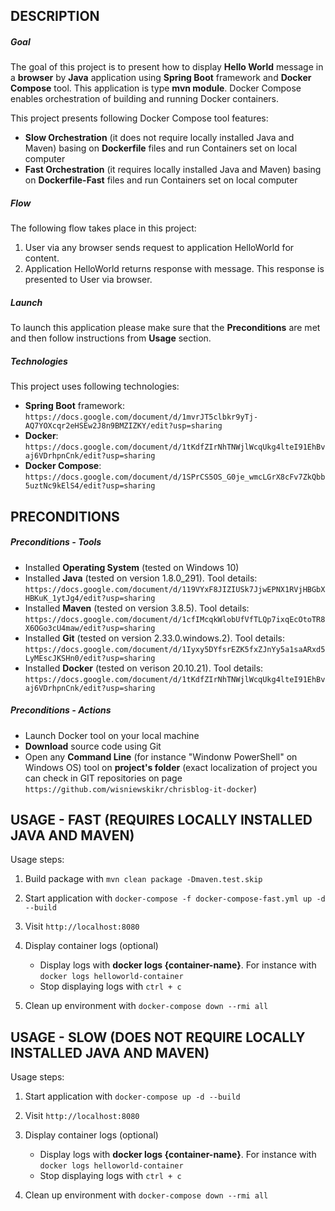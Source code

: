DESCRIPTION
-----------

##### Goal
The goal of this project is to present how to display **Hello World** message in a **browser** by **Java** application using **Spring Boot** framework and **Docker Compose** tool. This application is type **mvn module**. Docker Compose enables orchestration of building and running Docker containers.

This project presents following Docker Compose tool features:
* **Slow Orchestration** (it does not require locally installed Java and Maven) basing on **Dockerfile** files and run Containers set on local computer
* **Fast Orchestration** (it requires locally installed Java and Maven) basing on **Dockerfile-Fast** files and run Containers set on local computer

##### Flow
The following flow takes place in this project:
1. User via any browser sends request to application HelloWorld for content.
1. Application HelloWorld returns response with message. This response is presented to User via browser.

##### Launch
To launch this application please make sure that the **Preconditions** are met and then follow instructions from **Usage** section.

##### Technologies
This project uses following technologies:
* **Spring Boot** framework: `https://docs.google.com/document/d/1mvrJT5clbkr9yTj-AQ7YOXcqr2eHSEw2J8n9BMZIZKY/edit?usp=sharing`
* **Docker**: `https://docs.google.com/document/d/1tKdfZIrNhTNWjlWcqUkg4lteI91EhBvaj6VDrhpnCnk/edit?usp=sharing`
* **Docker Compose**: `https://docs.google.com/document/d/1SPrCS5OS_G0je_wmcLGrX8cFv7ZkQbb5uztNc9kElS4/edit?usp=sharing`


PRECONDITIONS
-------------
##### Preconditions - Tools
* Installed **Operating System** (tested on Windows 10)
* Installed **Java** (tested on version 1.8.0_291). Tool details: `https://docs.google.com/document/d/119VYxF8JIZIUSk7JjwEPNX1RVjHBGbXHBKuK_1ytJg4/edit?usp=sharing`
* Installed **Maven** (tested on version 3.8.5). Tool details: `https://docs.google.com/document/d/1cfIMcqkWlobUfVfTLQp7ixqEcOtoTR8X6OGo3cU4maw/edit?usp=sharing`
* Installed **Git** (tested on version 2.33.0.windows.2). Tool details: `https://docs.google.com/document/d/1Iyxy5DYfsrEZK5fxZJnYy5a1saARxd5LyMEscJKSHn0/edit?usp=sharing`
* Installed **Docker** (tested on verison 20.10.21). Tool details: `https://docs.google.com/document/d/1tKdfZIrNhTNWjlWcqUkg4lteI91EhBvaj6VDrhpnCnk/edit?usp=sharing`

##### Preconditions - Actions
* Launch Docker tool on your local machine
* **Download** source code using Git 
* Open any **Command Line** (for instance "Windonw PowerShell" on Windows OS) tool on **project's folder** (exact localization of project you can check in GIT repositories on page `https://github.com/wisniewskikr/chrisblog-it-docker`)


USAGE - FAST (REQUIRES LOCALLY INSTALLED JAVA AND MAVEN)
--------------------------------------------------------

Usage steps:
1. Build package with `mvn clean package -Dmaven.test.skip`
1. Start application with `docker-compose -f docker-compose-fast.yml up -d --build`
1. Visit `http://localhost:8080`
1. Display container logs (optional)

    * Display logs with **docker logs {container-name}**. For instance with `docker logs helloworld-container`
    * Stop displaying logs with `ctrl + c`
1. Clean up environment with `docker-compose down --rmi all`
    

USAGE - SLOW (DOES NOT REQUIRE LOCALLY INSTALLED JAVA AND MAVEN)
----------------------------------------------------------------

Usage steps:
1. Start application with `docker-compose up -d --build`
1. Visit `http://localhost:8080`
1. Display container logs (optional)

    * Display logs with **docker logs {container-name}**. For instance with `docker logs helloworld-container`
    * Stop displaying logs with `ctrl + c`
1. Clean up environment with `docker-compose down --rmi all` 